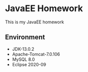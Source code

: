 # JavaEE Homework
 This is my JavaEE homework
## Environment
- JDK-13.0.2
- Apache-Tomcat-7.0.106
- MySQL 8.0
- Eclipse 2020-09
